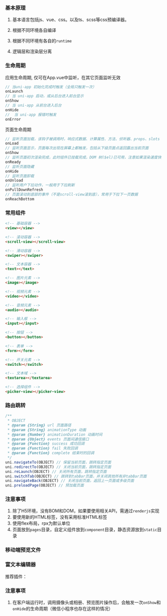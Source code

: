 ### 基本原理
1. 基本语言包括js、vue、css。以及ts、scss等css预编译器。

2. 根据不同环境各自编译

3. 根据不同环境有各自的`runtime`

4. 逻辑层和渲染层分离

### 生命周期
应用生命周期, 仅可在App.vue中监听，在其它页面监听无效
```js
// 当uni-app 初始化完成时触发（全局只触发一次）
onLaunch
// 当 uni-app 启动，或从后台进入前台显示
onShow
// 当 uni-app 从前台进入后台
onHide
// 	当 uni-app 报错时触发
onError
```

页面生命周期
```js
// 监听页面加载，该钩子被调用时，响应式数据、计算属性、方法、侦听器、props、slots 已设置完成，其参数为上个页面传递的数据，参数类型为 Object（用于页面传参）
onLoad
// 监听页面显示，页面每次出现在屏幕上都触发，包括从下级页面点返回露出当前页面
onShow
// 监听页面初次渲染完成，此时组件已挂载完成，DOM 树($el)已可用，注意如果渲染速度快，会在页面进入动画完成前触发
onReady
// 监听页面隐藏
onHide
// 监听页面卸载
onUnload
// 监听用户下拉动作，一般用于下拉刷新
onPullDownRefresh
// 页面滚动到底部的事件（不是scroll-view滚到底），常用于下拉下一页数据
onReachBottom
```
### 常用组件
```html
<!-- 基础容器 -->
<view></view>

<!-- 滚动容器 -->
<scroll-view></scroll-view>

<!-- 滑动容器 -->
<swiper></swiper>

<!-- 文本容器 -->
<text></text>

<!-- 图片元素 -->
<image></image>

<!-- 视频元素 -->
<video></video>

<!-- 音频元素 -->
<audio></audio>

<!-- 输入框 -->
<input></input>

<!-- 按钮 -->
<button></button>

<!-- 表单 -->
<form></form>

<!-- 开关元素 -->
<switch></switch>

<!-- 文本域 -->
<textarea></textarea>

<!-- 选择组件 -->
<picker-view></picker-view>
```

### 路由跳转
```js
/**
 * OBJECT
 * @param {String} url 页面路径
 * @param {String} animationType 动画
 * @param {Number} animationDuration 动画时间
 * @param {Object} events 页面间通信接口
 * @param {Function} success 成功回调
 * @param {Function} fail 失败回调
 * @param {Function} complete 结束时的回调
 */
uni.navigateTo(OBJECT) // 保留当前页面，跳转指定页面 
uni.redirectTo(OBJECT) // 关闭当前页面，跳转指定页面
uni.reLaunch(OBJECT) // 关闭所有页面，跳转指定页面
uni.switchTab(OBJECT) // 跳转到tabBar页面，并关闭其他所有非tabBar页面
uni.navigateBack(OBJECT) // 关闭当前页面，返回上一页面或多级页面
uni.preloadPage(OBJECT) // 预加载页面
```

### 注意事项
1. 除了H5环境，没有BOM和DOM，如果要使用相关API，需通过`renderjs`实现
2. 要使用新的HTML标签，没有采用标准HTML标签
3. 使用flex布局，rpx为默认单位
4. 页面放到`pages`目录，自定义组件放到`component`目录，静态资源放到`static`目录


### 移动端预览文件

### 富文本编辑器
推荐插件：
 <mp-html />
 <parse />

### 注意事项
1. 在客户端运行时，调用摄像头或相册、预览图片操作后，会触发一次`onShow`和`onHide`的生命周期（微信小程序也存在这样的情况）
